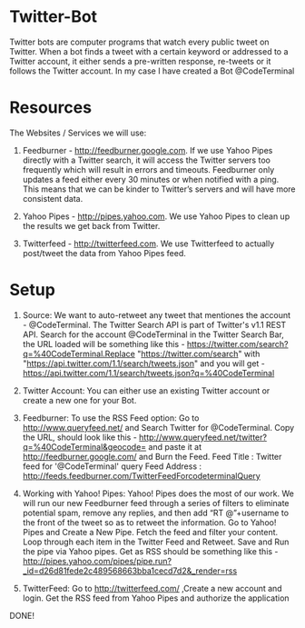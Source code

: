 Twitter-Bot
===========

Twitter bots are computer programs that watch every public tweet on Twitter. When a bot finds a tweet with a certain keyword or addressed to a Twitter account, it either sends a pre-written response, re-tweets or it follows the Twitter account.
In my case I have created a Bot @CodeTerminal

Resources 
=========
The Websites / Services we will use:
1. Feedburner - http://feedburner.google.com.  If we use Yahoo Pipes directly with a Twitter search, it will access the Twitter servers too frequently which will result in errors and timeouts.  Feedburner only updates a feed either every 30 minutes or when notified with a ping. This means that we can be kinder to Twitter’s servers and will have more consistent data.  

2. Yahoo Pipes - http://pipes.yahoo.com.   We use Yahoo Pipes to clean up the results we get back from Twitter.

3. Twitterfeed - http://twitterfeed.com.  We use Twitterfeed to actually post/tweet the data from Yahoo Pipes feed.

Setup 
=========
1. Source:
We want to auto-retweet any tweet that mentiones the account - @CodeTerminal. The Twitter Search API is part of Twitter's v1.1 REST API. Search for the account @CodeTerminal in the Twitter Search Bar, the URL loaded will be something like this - https://twitter.com/search?q=%40CodeTerminal.Replace "https://twitter.com/search" with "https://api.twitter.com/1.1/search/tweets.json" and you will get -           https://api.twitter.com/1.1/search/tweets.json?q=%40CodeTerminal

2. Twitter Account:
You can either use an existing Twitter account or create a new one for your Bot.

3. Feedburner:
To use the RSS Feed option: 
Go to http://www.queryfeed.net/ and Search Twitter for @CodeTerminal. 
Copy the URL, should look like this - http://www.queryfeed.net/twitter?q=%40CodeTerminal&geocode= and paste it at http://feedburner.google.com/ and Burn the Feed.
Feed Title : Twitter feed for '@CodeTerminal' query
Feed Address : http://feeds.feedburner.com/TwitterFeedForcodeterminalQuery

4. Working with Yahoo! Pipes:
Yahoo! Pipes does the most of our work. We will run our new Feedburner feed through a series of filters to eliminate potential spam, remove any replies, and then add “RT @”+username to the front of the tweet so as to retweet the information.
Go to Yahoo! Pipes and Create a New Pipe.
Fetch the feed and filter your content.
Loop through each item in the Twitter Feed and Retweet.
Save and Run the pipe via Yahoo pipes.
Get as RSS should be something like this - http://pipes.yahoo.com/pipes/pipe.run?_id=d26d81fede2c489568663bba1cecd7d2&_render=rss

5. TwitterFeed:
Go to http://twitterfeed.com/ ,Create a new account and login.
Get the RSS feed from Yahoo Pipes and authorize the application

DONE!
